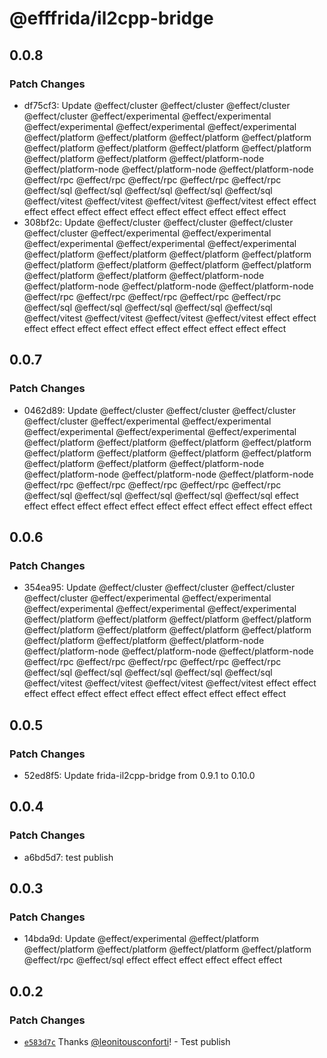# @efffrida/il2cpp-bridge

## 0.0.8

### Patch Changes

- df75cf3: Update @effect/cluster @effect/cluster @effect/cluster @effect/cluster @effect/experimental @effect/experimental @effect/experimental @effect/experimental @effect/experimental @effect/platform @effect/platform @effect/platform @effect/platform @effect/platform @effect/platform @effect/platform @effect/platform @effect/platform @effect/platform @effect/platform-node @effect/platform-node @effect/platform-node @effect/platform-node @effect/rpc @effect/rpc @effect/rpc @effect/rpc @effect/rpc @effect/sql @effect/sql @effect/sql @effect/sql @effect/sql @effect/vitest @effect/vitest @effect/vitest @effect/vitest effect effect effect effect effect effect effect effect effect effect effect effect
- 308bf2c: Update @effect/cluster @effect/cluster @effect/cluster @effect/cluster @effect/experimental @effect/experimental @effect/experimental @effect/experimental @effect/experimental @effect/platform @effect/platform @effect/platform @effect/platform @effect/platform @effect/platform @effect/platform @effect/platform @effect/platform @effect/platform @effect/platform-node @effect/platform-node @effect/platform-node @effect/platform-node @effect/rpc @effect/rpc @effect/rpc @effect/rpc @effect/rpc @effect/sql @effect/sql @effect/sql @effect/sql @effect/sql @effect/vitest @effect/vitest @effect/vitest @effect/vitest effect effect effect effect effect effect effect effect effect effect effect effect

## 0.0.7

### Patch Changes

- 0462d89: Update @effect/cluster @effect/cluster @effect/cluster @effect/cluster @effect/experimental @effect/experimental @effect/experimental @effect/experimental @effect/experimental @effect/platform @effect/platform @effect/platform @effect/platform @effect/platform @effect/platform @effect/platform @effect/platform @effect/platform @effect/platform @effect/platform-node @effect/platform-node @effect/platform-node @effect/platform-node @effect/rpc @effect/rpc @effect/rpc @effect/rpc @effect/rpc @effect/sql @effect/sql @effect/sql @effect/sql @effect/sql effect effect effect effect effect effect effect effect effect effect effect effect

## 0.0.6

### Patch Changes

- 354ea95: Update @effect/cluster @effect/cluster @effect/cluster @effect/cluster @effect/experimental @effect/experimental @effect/experimental @effect/experimental @effect/experimental @effect/platform @effect/platform @effect/platform @effect/platform @effect/platform @effect/platform @effect/platform @effect/platform @effect/platform @effect/platform @effect/platform-node @effect/platform-node @effect/platform-node @effect/platform-node @effect/rpc @effect/rpc @effect/rpc @effect/rpc @effect/rpc @effect/sql @effect/sql @effect/sql @effect/sql @effect/sql @effect/vitest @effect/vitest @effect/vitest @effect/vitest effect effect effect effect effect effect effect effect effect effect effect effect

## 0.0.5

### Patch Changes

- 52ed8f5: Update frida-il2cpp-bridge from 0.9.1 to 0.10.0

## 0.0.4

### Patch Changes

- a6bd5d7: test publish

## 0.0.3

### Patch Changes

- 14bda9d: Update @effect/experimental @effect/platform @effect/platform @effect/platform @effect/platform @effect/platform @effect/rpc @effect/sql effect effect effect effect effect effect

## 0.0.2

### Patch Changes

- [`e583d7c`](https://github.com/leonitousconforti/efffrida/commit/e583d7cbc1a61b0aefca1b6fb5a7a4ee6b94da7c) Thanks [@leonitousconforti](https://github.com/leonitousconforti)! - Test publish
